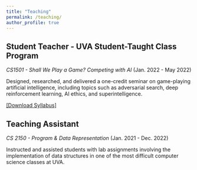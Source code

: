 ```yaml
---
title: "Teaching"
permalink: /teaching/
author_profile: true
---
```

## Student Teacher - UVA Student-Taught Class Program
*CS1501 - Shall We Play a Game? Competing with AI* (Jan. 2022 - May 2022)

Designed, researched, and delivered a one-credit seminar on game-playing artificial intelligence, including topics such as adversarial search, deep reinforcement learning, AI ethics, and superintelligence.

[[Download Syllabus]](http://zacharyyahn.github.io/files/CS1501Syllabus.pdf)

## Teaching Assistant
*CS 2150 - Program & Data Representation* (Jan. 2021 - Dec. 2022)

Instructed and assisted students with lab assignments involving the implementation of data structures in one of the most difficult computer science classes at UVA.

